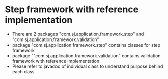 # Step framework with reference implementation
- There are 2 packages "com.sj.application.framework.step" and "com.sj.application.framework.validation"
- package "com.sj.application.framework.step" contains classes for step framework
- package ""com.sj.application.framework.validation" contains validation framework with reference implementation
- Please refer to javadoc of individual class to understand purpose behind each class
